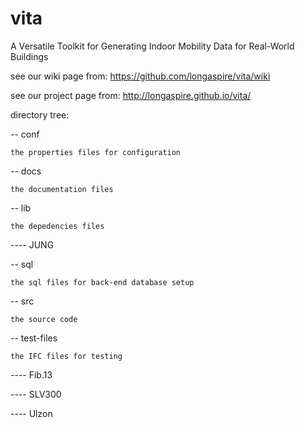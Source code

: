 # vita
A Versatile Toolkit for Generating Indoor Mobility Data for Real-World Buildings

see our wiki page from:
https://github.com/longaspire/vita/wiki

see our project page from:
http://longaspire.github.io/vita/
 
directory tree:


-- conf

  `the properties files for configuration`
  
-- docs

  `the documentation files`
  
-- lib

  `the depedencies files`
  
  ---- JUNG
  
-- sql

  `the sql files for back-end database setup`
  
-- src
  
  `the source code`
  
-- test-files
  
  `the IFC files for testing`
  
  ---- Fib.13
  
  ---- SLV300
  
  ---- Ulzon

